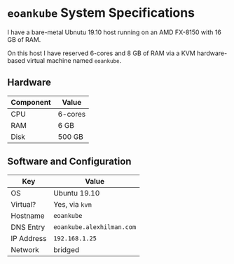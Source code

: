 # `eoankube` System Specifications

I have a bare-metal Ubnutu 19.10 host running on an AMD FX-8150 with 16 GB of RAM.

On this host I have reserved 6-cores and 8 GB of RAM via a KVM hardware-based virtual machine named `eoankube`.

## Hardware

| Component | Value |
| --- | --- |
| CPU | 6-cores |
| RAM | 6 GB |
| Disk | 500 GB |

## Software and Configuration

| Key | Value |
| --- | --- |
| OS | Ubuntu 19.10 |
| Virtual? | Yes, via `kvm` |
| Hostname | `eoankube` |
| DNS Entry | `eoankube.alexhilman.com` |
| IP Address | `192.168.1.25` |
| Network | bridged |
